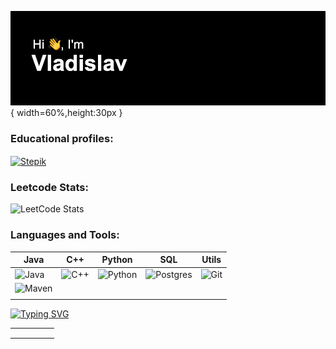 
 ![text](header.png){ width=60%,height:30px }
 
### Educational profiles:

<a href="https://stepik.org/users/342077352">
  <img alt="Stepik" width="50px" height="50px" align="center" src="https://user-images.githubusercontent.com/94602550/189644633-5bf186c6-b3a3-4eac-a2fd-7830617cfe2c.svg" >
</a>


### Leetcode Stats:

![LeetCode Stats](https://leetcode.card.workers.dev/vladmetelica1996novosib?theme=default&font=baloo&extension=null)

### Languages and Tools:


| Java  | C++  |  Python | SQL  | Utils  |
|---|---|---|---|---|
| ![Java](https://img.shields.io/badge/java-%23ED8B00.svg?style=for-the-badge&logo=java&logoColor=white)  |  ![C++](https://img.shields.io/badge/c++-%2300599C.svg?style=for-the-badge&logo=c%2B%2B&logoColor=white) |  ![Python](https://img.shields.io/badge/python-3670A0?style=for-the-badge&logo=python&logoColor=ffdd54) | ![Postgres](https://img.shields.io/badge/-PostgreSQL-1E7775?style=for-the-badge&logo=PostgreSQL&logoColor=6296CC)  |  ![Git](https://img.shields.io/badge/-GIT-1E7775?style=for-the-badge&logo=GIT&logoColor=F88C00) |
| ![Maven](https://img.shields.io/badge/-Maven-1E7775?style=for-the-badge&logo=apache&logoColor=6296CC)  |   |   |   |   |
|   |   |   |   |   |


[![Typing SVG](https://readme-typing-svg.demolab.com?font=Fira+Code&size=50&pause=1000&width=435&height=100&lines=My+Projects%3A)](https://git.io/typing-svg)

|   |   |   |   |   |
|---|---|---|---|---|
|   |   |   |   |   |
|   |   |   |   |   |
|   |   |   |   |   |
